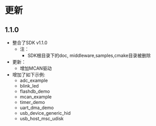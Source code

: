 # 更新


## 1.1.0
- 整合了SDK v1.1.0
  - 注：
    - SDK根目录下的doc, middleware,samples,cmake目录被删除
- 更新：
  - 增加MCAN驱动
- 增加了如下示例:
  - adc_example
  - blink_led
  - flashdb_demo
  - mcan_example
  - timer_demo
  - uart_dma_demo
  - usb_device_generic_hid
  - usb_host_msc_udisk
